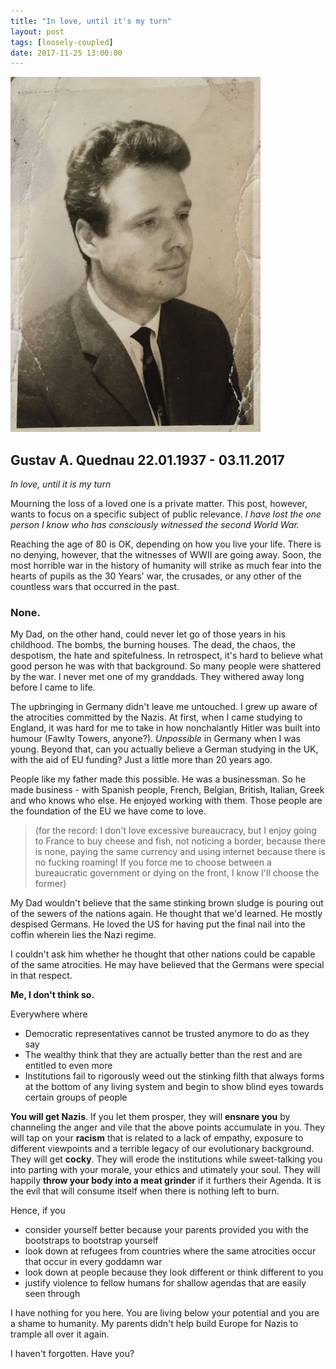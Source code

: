 ```yaml
---
title: "In love, until it's my turn"
layout: post
tags: [loosely-coupled]
date: 2017-11-25 13:00:00
---
```


![Gustav Quednau](/public/assets/Gustav_1963.jpg)

## Gustav A. Quednau 22.01.1937 - 03.11.2017

_In love, until it is my turn_

Mourning the loss of a loved one is a private matter. This post, however, wants to focus on a specific subject of public relevance. _I have lost the one person I know who has consciously witnessed the second World War._

Reaching the age of 80 is OK, depending on how you live your life. There is no denying, however, that the witnesses of WWII are going away. Soon, the most horrible war in the history of humanity will strike as much fear into the hearts of pupils as the 30 Years' war, the crusades, or any other of the countless wars that occurred in the past.

### None.

My Dad, on the other hand, could never let go of those years in his childhood. The bombs, the burning houses. The dead, the chaos, the despotism, the hate and spitefulness. In retrospect, it's hard to believe what good person he was with that background. So many people were shattered by the war. I never met one of my granddads. They withered away long before I came to life.

The upbringing in Germany didn't leave me untouched. I grew up aware of the atrocities committed by the Nazis. At first, when I came studying to England, it was hard for me to take in how nonchalantly Hitler was built into humour (Fawlty Towers, anyone?). _Unpossible_ in Germany when I was young. Beyond that, can you actually believe a German studying in the UK, with the aid of EU funding? Just a little more than 20 years ago.

People like my father made this possible. He was a businessman. So he made business - with Spanish people, French, Belgian, British, Italian, Greek and who knows who else. He enjoyed working with them. Those people are the foundation of the EU we have come to love.

> (for the record: I don't love excessive bureaucracy, but I enjoy going to France to buy cheese and fish, not noticing a border, because there is none, paying the same currency and using internet because there is no fucking roaming! If you force me to choose between a bureaucratic government or dying on the front, I know I'll choose the former)

My Dad wouldn't believe that the same stinking brown sludge is pouring out of the sewers of the nations again. He thought that we'd learned. He mostly despised Germans. He loved the US for having put the final nail into the coffin wherein lies the Nazi regime. 

I couldn't ask him whether he thought that other nations could be capable of the same atrocities. He may have believed that the Germans were special in that respect.

__Me, I don't think so.__

Everywhere where

* Democratic representatives cannot be trusted anymore to do as they say
* The wealthy think that they are actually better than the rest and are entitled to even more
* Institutions fail to rigorously weed out the stinking filth that always forms at the bottom of any living system and begin to show blind eyes towards certain groups of people

__You will get Nazis__. If you let them prosper, they will __ensnare you__ by channeling the anger and vile that the above points accumulate in you. They will tap on your __racism__ that is related to a lack of empathy, exposure to different viewpoints and a terrible legacy of our evolutionary background. They will get __cocky__. They will erode the institutions while sweet-talking you into parting with your morale, your ethics and utimately your soul. They will happily __throw your body into a meat grinder__ if it furthers their Agenda. It is the evil that will consume itself when there is nothing left to burn.

Hence, if you
* consider yourself better because your parents provided you with the bootstraps to bootstrap yourself
* look down at refugees from countries where the same atrocities occur that occur in every goddamn war
* look down at people because they look different or think different to you
* justify violence to fellow humans for shallow agendas that are easily seen through

I have nothing for you here. You are living below your potential and you are a shame to humanity. My parents didn't help build Europe for Nazis to trample all over it again.

I haven't forgotten. Have you?

